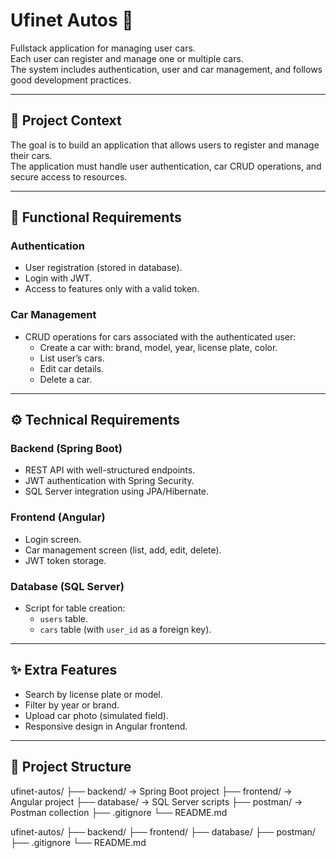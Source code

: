 # Ufinet Autos 🚗

Fullstack application for managing user cars.  
Each user can register and manage one or multiple cars.  
The system includes authentication, user and car management, and follows good development practices.  

---

## 📖 Project Context
The goal is to build an application that allows users to register and manage their cars.  
The application must handle user authentication, car CRUD operations, and secure access to resources.

---

## 🚀 Functional Requirements

### Authentication
- User registration (stored in database).
- Login with JWT.
- Access to features only with a valid token.

### Car Management
- CRUD operations for cars associated with the authenticated user:
  - Create a car with: brand, model, year, license plate, color.
  - List user’s cars.
  - Edit car details.
  - Delete a car.

---

## ⚙️ Technical Requirements

### Backend (Spring Boot)
- REST API with well-structured endpoints.
- JWT authentication with Spring Security.
- SQL Server integration using JPA/Hibernate.

### Frontend (Angular)
- Login screen.
- Car management screen (list, add, edit, delete).
- JWT token storage.

### Database (SQL Server)
- Script for table creation:
  - `users` table.
  - `cars` table (with `user_id` as a foreign key).

---

## ✨ Extra Features
- Search by license plate or model.
- Filter by year or brand.
- Upload car photo (simulated field).
- Responsive design in Angular frontend.

---

## 📂 Project Structure

ufinet-autos/
├── backend/ -> Spring Boot project
├── frontend/ -> Angular project
├── database/ -> SQL Server scripts
├── postman/ -> Postman collection
├── .gitignore
└── README.md

ufinet-autos/
├── backend/
├── frontend/
├── database/
├── postman/
├── .gitignore
└── README.md



